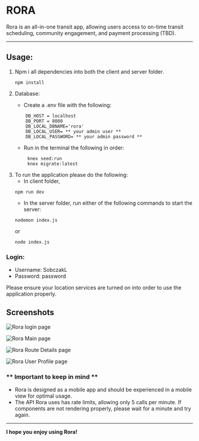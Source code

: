 # RORA

Rora is an all-in-one transit app, allowing users access to on-time transit scheduling, community engagement, and payment processing (TBD).

---

## Usage:

1. Npm i all dependencies into both the client and server folder.
    ```
    npm install
    ```

2. Database:

    - Create a .env file with the following:
    ```
        DB_HOST = localhost
        DB_PORT = 8080
        DB_LOCAL_DBNAME='rora'
        DB_LOCAL_USER= ** your admin user **
        DB_LOCAL_PASSWORD= ** your admin password **
    ```
    - Run in the terminal the following in order:
```
        knex seed:run
        knex migrate:latest
```
3. To run the application please do the following:
    - In client folder,
    ```
    npm run dev
    ```
    - In the server folder, run either of the following commands to start the server:
    ```
    nodemon index.js
    ``` 
    or 
    ```
    node index.js
    ```

### Login:

-   Username: SobczakL
-   Password: password

Please ensure your location services are turned on into order to use the application properly.

## Screenshots
![Rora login page](https://github.com/SobczakL/rora/assets/36972429/d7c7e031-6fdf-4ead-834c-5a430baee9b1)

![Rora Main page](https://github.com/SobczakL/rora/assets/36972429/f7dc2669-c556-4cfa-9e82-00059d97a751)

![Rora Route Details page](https://github.com/SobczakL/rora/assets/36972429/6c048339-f4ab-489a-82d8-816a4b912a43)

![Rora User Profile page](https://github.com/SobczakL/rora/assets/36972429/8b6b8a45-0c0d-4e6f-adea-9f7acab1accc)



### ** Important to keep in mind **

 - Rora is designed as a mobile app and should be experienced in a mobile view for optimal usage.
 - The API Rora uses has rate limits, allowing only 5 calls per minute. If components are not rendering properly, please wait for a minute and try again.

---

**I hope you enjoy using Rora!**
